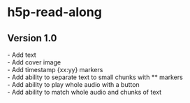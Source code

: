# h5p-read-along
Version 1.0 
-
\- Add text <br>
\- Add cover image <br>
\- Add timestamp {xx:yy} markers <br>
\- Add ability to separate text to small chunks with ** markers <br>
\- Add ability to play whole audio with a button <br>
\- Add ability to match whole audio and chunks of text
